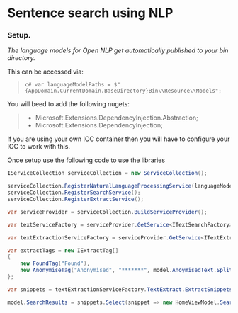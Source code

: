 # Sentence search using NLP

### Setup.

*The language models for Open NLP get automatically published to your bin directory.* 

This can be accessed via: 

> ```c# var languageModelPaths = $"{AppDomain.CurrentDomain.BaseDirectory}Bin\\Resource\\Models"; ```

You will beed to add the following nugets:

> * Microsoft.Extensions.DependencyInjection.Abstraction;
> * Microsoft.Extensions.DependencyInjection;

If you are using your own IOC container then you will have to configure your IOC to work with this.

Once setup use the following code to use the libraries

```C#
IServiceCollection serviceCollection = new ServiceCollection();

serviceCollection.RegisterNaturalLanguageProcessingService(languageModelPaths);
serviceCollection.RegisterSearchService();
serviceCollection.RegisterExtractService();

var serviceProvider = serviceCollection.BuildServiceProvider();

var textServiceFactory = serviceProvider.GetService<ITextSearchFactory>();

var textExtractionServiceFactory = serviceProvider.GetService<ITextExtractFactory>();

var extractTags = new IExtractTag[]
{
    new FoundTag("Found"),
    new AnonymiseTag("Anonymised", "*******", model.AnoymisedText.Split(','), textServiceFactory.TextService)
};

var snippets = textExtractionServiceFactory.TextExtract.ExtractSnippets(model.DocumentText, model.SearchText, extractTags);

model.SearchResults = snippets.Select(snippet => new HomeViewModel.SearchViewModel {Rank = snippet.Rank, Text = snippet.Text}).ToArray();
```

